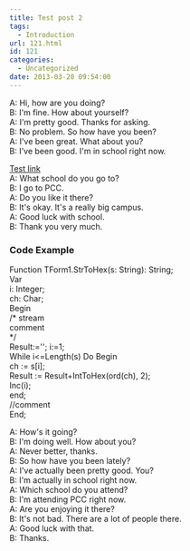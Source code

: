```yaml
---
title: Test post 2
tags:
  - Introduction
url: 121.html
id: 121
categories:
  - Uncategorized
date: 2013-03-20 09:54:00
---
```


  
A: Hi, how are you doing?  
B: I'm fine. How about yourself?  
A: I'm pretty good. Thanks for asking.  
B: No problem. So how have you been?  
A: I've been great. What about you?  
B: I've been good. I'm in school right now.  
  
[Test link](http://lazplanet.blogspot.com/2013/03/test-post-2.html#hhh)  
A: What school do you go to?  
B: I go to PCC.  
A: Do you like it there?  
B: It's okay. It's a really big campus.  
A: Good luck with school.  
B: Thank you very much.  
  
[](http://lazplanet.blogspot.com/2013/03/test-post-2.html#)

### Code Example

  

Function TForm1.StrToHex(s: String): String;  
Var  
  i: Integer;  
  ch: Char;  
Begin  
  /\* stream  
  comment  
  \*/  
  Result:=''; i:=1;  
  While i<=Length(s) Do Begin  
       ch := s\[i\];  
       Result := Result+IntToHex(ord(ch), 2);  
       Inc(i);  
  end;  
  //comment  
End;  

  
  
  
  
A: How's it going?  
B: I'm doing well. How about you?  
A: Never better, thanks.  
B: So how have you been lately?  
A: I've actually been pretty good. You?  
B: I'm actually in school right now.  
A: Which school do you attend?  
B: I'm attending PCC right now.  
A: Are you enjoying it there?  
B: It's not bad. There are a lot of people there.  
A: Good luck with that.  
B: Thanks.